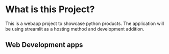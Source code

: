 # What is this Project?
This is a webapp project to showcase python products.
The application will be using streamlit as a hosting method and development addition.

## Web Development apps
